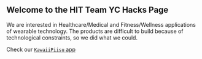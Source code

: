 ## Welcome to the HIT Team YC Hacks Page

We are interested in Healthcare/Medical and Fitness/Wellness applications of 
wearable technology. The products are difficult to build because of technological constraints, so we did what we could. 

Check our <a href="http://kawaiipiisu.weebly.com/">`KawaiiPiisu` app</a>
